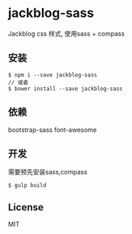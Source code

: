 # jackblog-sass
Jackblog css 样式, 使用sass + compass

## 安装
```
$ npm i --save jackblog-sass
// 或者  
$ bower install --save jackblog-sass
```

## 依赖
bootstrap-sass
font-awesome

## 开发
需要预先安装sass,compass  

```
$ gulp build
```

## License
MIT